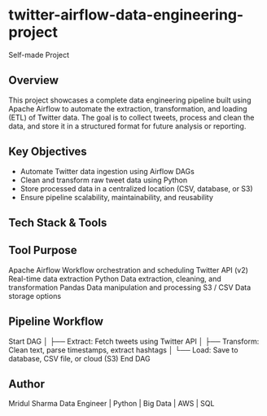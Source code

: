 # twitter-airflow-data-engineering-project
Self-made Project

## Overview

This project showcases a complete data engineering pipeline built using Apache Airflow to automate the extraction, transformation, and loading (ETL) of Twitter data. The goal is to collect tweets, process and clean the data, and store it in a structured format for future analysis or reporting.

## Key Objectives

- Automate Twitter data ingestion using Airflow DAGs
- Clean and transform raw tweet data using Python
- Store processed data in a centralized location (CSV, database, or S3)
- Ensure pipeline scalability, maintainability, and reusability

## Tech Stack & Tools

## Tool	                Purpose
Apache Airflow	      Workflow orchestration and scheduling
Twitter API (v2)	    Real-time data extraction
Python	              Data extraction, cleaning, and transformation
Pandas	              Data manipulation and processing
S3 / CSV	            Data storage options

 ## Pipeline Workflow

Start DAG
   │
   ├── Extract: Fetch tweets using Twitter API
   │
   ├── Transform: Clean text, parse timestamps, extract hashtags
   │
   └── Load: Save to database, CSV file, or cloud (S3)
End DAG

## Author

Mridul Sharma
Data Engineer | Python | Big Data | AWS | SQL
